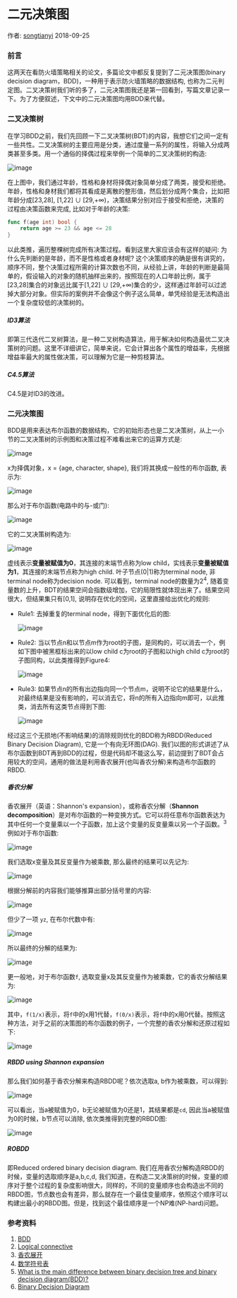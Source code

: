 # 二元决策图

作者: [songtianyi](songtianyi.info) 2018-09-25

### 前言

这两天在看防火墙策略相关的论文，多篇论文中都反复提到了二元决策图(binary decision diagram，BDD)，一种用于表示防火墙策略的数据结构, 也称为二元判定图。二叉决策树我们听的多了，二元决策图我还是第一回看到，写篇文章记录一下。为了方便叙述，下文中的二元决策图均用BDD来代替。

### 二叉决策树

在学习BDD之前，我们先回顾一下二叉决策树(BDT)的内容，我想它们之间一定有一些共性。二叉决策树的主要应用是分类，通过度量一系列的属性，将输入分成两类甚至多类。用一个通俗的择偶过程来举例一个简单的二叉决策树的构造:

![image](http://owm6k6w0y.bkt.clouddn.com/binary-decision-tree.jpeg)

在上图中，我们通过年龄，性格和身材将择偶对象简单分成了两类，接受和拒绝。年龄，性格和身材我们都将其看成是离散的整形值，然后划分成两个集合，比如把年龄分成[23,28], [1,22] ∪ [29,+∞)，决策结果分别对应于接受和拒绝，决策的过程由决策函数来完成, 比如对于年龄的决策:

```go
func f(age int) bool {
    return age >= 23 && age <= 28
}
```

以此类推，遍历整棵树完成所有决策过程。看到这里大家应该会有这样的疑问: 为什么先判断的是年龄，而不是性格或者身材呢? 这个决策顺序的确是很有讲究的，顺序不同，整个决策过程所需的计算次数也不同，从经验上讲，年龄的判断是最简单的，假设输入的对象的随机抽样出来的，按照现在的人口年龄比例，属于[23,28]集合的对象远比属于[1,22] ∪ [29,+∞)集合的少，这样通过年龄可以过滤掉大部分对象。但实际的案例并不会像这个例子这么简单，单凭经验是无法构造出一个复杂度较低的决策树的。

##### ID3算法

即第三代迭代二叉树算法，是一种二叉树构造算法，用于解决如何构造最优二叉决策树的问题。这里不详细讲它，简单来说，它会计算出各个属性的增益率，先根据增益率最大的属性做决策，可以理解为它是一种剪枝算法。

##### C4.5算法

C4.5是对ID3的改进。

### 二元决策图

BDD是用来表达布尔函数的数据结构，它的初始形态也是二叉决策树，从上一小节的二叉决策树的示例图和决策过程不难看出来它的运算方式是:

![image](http://owm6k6w0y.bkt.clouddn.com/age-character-shape-function.png)

x为择偶对象，x = {age, character, shape},  我们将其换成一般性的布尔函数, 表示为:

![image](http://owm6k6w0y.bkt.clouddn.com/f%28xyz%29=xyz.png)

那么对于布尔函数(电路中的与-或门):

![image](http://owm6k6w0y.bkt.clouddn.com/ab+cd.png)

它的二叉决策树构造为:

![image](http://owm6k6w0y.bkt.clouddn.com/ab+cd-bdt.png)

虚线表示**变量被赋值为0**，其连接的末端节点称为low child，实线表示**变量被赋值为1**，其连接的末端节点称为high child. 叶子节点(0|1)称为terminal node, 非terminal node称为decision node. 可以看到，terminal node的数量为2<sup>4</sup>, 随着变量数的上升，BDT的结果空间会指数级增加，它的局限性就体现出来了。结果空间很大，但结果集只有[0,1], 说明存在优化的空间，这里直接给出优化的规则:

* Rule1: 去掉重复的terminal node，得到下面优化后的图:

  ![image](http://owm6k6w0y.bkt.clouddn.com/duplicate-terminal-removed.png)

* Rule2: 当以节点n和以节点m作为root的子图，是同构的，可以消去一个，例如下图中被黑框标出来的以low child c为root的子图和以high child c为root的子图同构，以此类推得到Figure4:

  ![image](http://owm6k6w0y.bkt.clouddn.com/duplicate-nono-terminals-removed.png)

* Rule3: 如果节点n的所有出边指向同一个节点m，说明不论它的结果是什么，对最终结果是没有影响的，可以消去它，将n的所有入边指向m即可，以此推类，消去所有这类节点得到下图:

  ![image](http://owm6k6w0y.bkt.clouddn.com/remove-all-redundant-test-single.png)

经过这三个无损地(不影响结果)的消除规则优化的BDD称为RBDD(Reduced Binary Decision Diagram), 它是一个有向无环图(DAG). 我们以图的形式讲述了从布尔函数到BDT再到BDD的过程，但是代码却不能这么写，前边提到了BDT会占用较大的空间，通用的做法是利用香农展开(也叫香农分解)来构造布尔函数的RBDD.

##### 香农分解

香农展开（英语：Shannon's expansion），或称香农分解（**Shannon decomposition**）是对布尔函数的一种变换方式。它可以将任意布尔函数表达为其中任何一个变量乘以一个子函数，加上这个变量的反变量乘以另一个子函数。<sup>3</sup>例如对于布尔函数:

![image](http://owm6k6w0y.bkt.clouddn.com/yz+xyzneg+xnegynegz.png)

我们选取x变量及其反变量作为被乘数, 那么最终的结果可以先记为:

![image](http://owm6k6w0y.bkt.clouddn.com/xempty+xnegempty.png)

根据分解前的内容我们能够推算出部分括号里的内容:

![image](http://owm6k6w0y.bkt.clouddn.com/xyzneg+xnegynegz.png)

但少了一项 `yz`, 在布尔代数中有:

![image](http://owm6k6w0y.bkt.clouddn.com/x+xneg=1.png)

所以最终的分解的结果为:

![image](http://owm6k6w0y.bkt.clouddn.com/xyzneg+yz+xnegynegz+yz.png)

更一般地，对于布尔函数`f`, 选取变量x及其反变量作为被乘数，它的香农分解结果为:

![image](http://owm6k6w0y.bkt.clouddn.com/xdotf1x+xnegdotf0x.png)

其中，`f(1/x)`表示，将`f`中的x用1代替，`f(0/x)`表示，将`f`中的x用0代替。按照这种方法，对于之前的决策图的布尔函数的例子，一个完整的香农分解和还原过程如下:

![image](http://owm6k6w0y.bkt.clouddn.com/decomp-then-comp.png)



##### RBDD using Shannon expansion

那么我们如何基于香农分解来构造RBDD呢？依次选取a, b作为被乘数，可以得到:

![image](http://owm6k6w0y.bkt.clouddn.com/root-and-second-bdd.png)

可以看出，当a被赋值为0，b无论被赋值为0还是1，其结果都是`cd`, 因此当a被赋值为0的时候，b节点可以消除, 依次类推得到完整的RBDD图:

![image](http://owm6k6w0y.bkt.clouddn.com/bdd-with-boo-funcs.png)

##### ROBDD

即Reduced ordered binary decision diagram. 我们在用香农分解构造RBDD的时候，变量的选取顺序是a,b,c,d, 我们知道，在构造二叉决策树的时候，变量的顺序对于整个过程的复杂度影响很大，同样的，不同的变量顺序也会构造出不同的RBDD图，节点数也会有差异，那么就存在一个最佳变量顺序，依照这个顺序可以构建出最小的RBDD图。但是，找到这个最佳顺序是一个NP难(NP-hard)问题。

### 参考资料

1. [BDD](http://www.cs.utexas.edu/~isil/cs389L/bdd.pdf) 
2. [Logical connective](https://en.wikipedia.org/wiki/Logical_connective)
3. [香农展开](https://zh.wikipedia.org/wiki/%E9%A6%99%E5%86%9C%E5%B1%95%E5%BC%80)
4. [数学符号表](https://zh.wikipedia.org/wiki/%E6%95%B0%E5%AD%A6%E7%AC%A6%E5%8F%B7%E8%A1%A8)
5. [What is the main difference between binary decision tree and binary decision diagram(BDD)?](https://cs.stackexchange.com/questions/82394/what-is-the-main-difference-between-binary-decision-tree-and-binary-decision-dia)
6. [Binary Decision Diagram](https://nptel.ac.in/courses/106103016/module4/lec1/1.html)